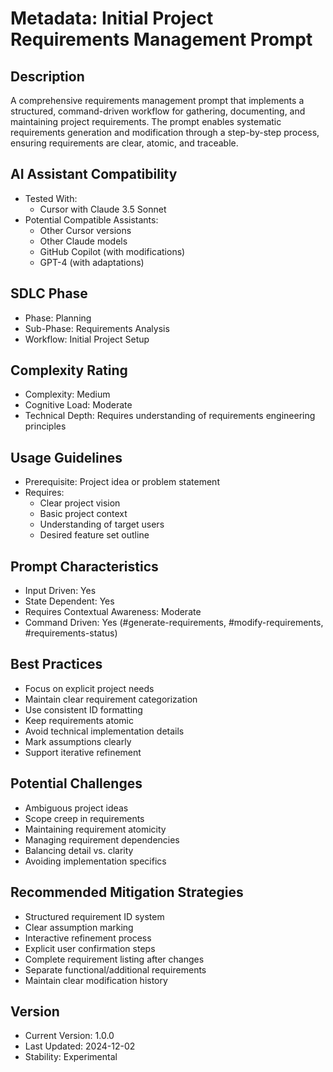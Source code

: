 # Metadata: Initial Project Requirements Management Prompt

## Description
A comprehensive requirements management prompt that implements a structured, command-driven workflow for gathering, documenting, and maintaining project requirements. The prompt enables systematic requirements generation and modification through a step-by-step process, ensuring requirements are clear, atomic, and traceable.

## AI Assistant Compatibility
- Tested With: 
  * Cursor with Claude 3.5 Sonnet
- Potential Compatible Assistants: 
  * Other Cursor versions
  * Other Claude models
  * GitHub Copilot (with modifications)
  * GPT-4 (with adaptations)

## SDLC Phase
- Phase: Planning
- Sub-Phase: Requirements Analysis
- Workflow: Initial Project Setup

## Complexity Rating
- Complexity: Medium
- Cognitive Load: Moderate
- Technical Depth: Requires understanding of requirements engineering principles

## Usage Guidelines
- Prerequisite: Project idea or problem statement
- Requires: 
  * Clear project vision
  * Basic project context
  * Understanding of target users
  * Desired feature set outline

## Prompt Characteristics
- Input Driven: Yes
- State Dependent: Yes
- Requires Contextual Awareness: Moderate
- Command Driven: Yes (#generate-requirements, #modify-requirements, #requirements-status)

## Best Practices
- Focus on explicit project needs
- Maintain clear requirement categorization
- Use consistent ID formatting
- Keep requirements atomic
- Avoid technical implementation details
- Mark assumptions clearly
- Support iterative refinement

## Potential Challenges
- Ambiguous project ideas
- Scope creep in requirements
- Maintaining requirement atomicity
- Managing requirement dependencies
- Balancing detail vs. clarity
- Avoiding implementation specifics

## Recommended Mitigation Strategies
- Structured requirement ID system
- Clear assumption marking
- Interactive refinement process
- Explicit user confirmation steps
- Complete requirement listing after changes
- Separate functional/additional requirements
- Maintain clear modification history

## Version
- Current Version: 1.0.0
- Last Updated: 2024-12-02
- Stability: Experimental
